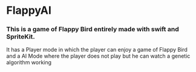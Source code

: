 # FlappyAI
### This is a game of Flappy Bird entirely made with swift and SpriteKit.
It has a Player mode in which the player can enjoy a game of Flappy Bird and a AI Mode where the player does not play but he can watch a genetic algorithm working 
